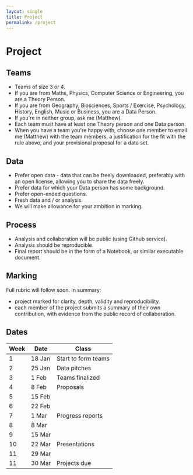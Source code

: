 ```yaml
---
layout: single
title: Project
permalink: /project
---
```


# Project

## Teams

*   Teams of size 3 or 4.
*   If you are from Maths, Physics, Computer Science or Engineering,
    you are a Theory Person.
*   If you are from Geography, Biosciences, Sports / Exercise,
    Psychology, History, English, Music or Business, you are a Data
    Person.
*   If you're in neither group, ask me (Matthew).
*   Each team must have at least one Theory person and one Data
    person.
*   When you have a team you're happy with, choose one member to
    email me (Matthew) with the team members, a justification for the
    fit with the rule above, and your provisional proposal for a data
    set.

## Data

*   Prefer open data - data that can be freely downloaded, preferably
    with an open license, allowing you to share the data freely.
*   Prefer data for which your Data person has some background.
*   Prefer open-ended questions.
*   Fresh data and / or analysis.
*   We will make allowance for your ambition in marking.

## Process

* Analysis and collaboration will be public (using Github service).
* Analysis should be reproducible.
* Final report should be in the form of a Notebook, or similar
  executable document.

## Marking

Full rubric will follow soon.  In summary:

* project marked for clarity, depth, validity and reproducibility.
* each member of the project submits a summary of their own
  contribution, with evidence from the public record of collaboration.

## Dates

| Week | Date       | Class                     |
| ---- | ---------- | ------------------------- |
| 1    | 18 Jan     | Start to form teams       |
| 2    | 25 Jan     | Data pitches              |
| 3    |  1 Feb     | Teams finalized           |
| 4    |  8 Feb     | Proposals                 |
| 5    | 15 Feb     |                           |
| 6    | 22 Feb     |                           |
| 7    |  1 Mar     | Progress reports          |
| 8    |  8 Mar     |                           |
| 9    | 15 Mar     |                           |
| 10   | 22 Mar     | Presentations             |
| 11   | 29 Mar     |                           |
| 11   | 30 Mar     | Projects due              |
